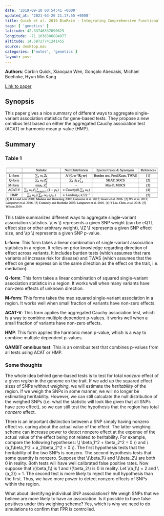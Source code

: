 ```yaml
---
date: '2019-09-10 00:54:41 +0000'
updated_at: '2021-03-20 21:17:55 +0000'
title: Quick et al. 2019 BioRxiv - Integrating Comprehensive Functional Annotations to Boost Power and Accuracy in Gene-Based Association Analysis
tags: [ 'genetics' ]
latitude: 42.33746337890625
longitude: -71.1036306804977
altitude: 14.58727741241455
source: desktop.mac
categories: ['notes', 'genetics']
layout: post
---
```


**Authors**: Corbin Quick, Xiaoquan Wen, Gonçalo Abecasis, Michael Boehnke, Hyun Min Kang

[Link to paper](https://www.biorxiv.org/content/10.1101/732404v2.full)

## Synopsis

This paper gives a nice summary of different ways to aggregate single-variant association statistics for gene-based tests. They propose a new omnibus test based on either the aggregated Cauchy association test (ACAT) or harmonic mean p-value (HMP).

## Summary

### Table 1
![16dc72fa-5e6e-478f-bd2c-c6d3eabcb757.png](/assets/16dc72fa-5e6e-478f-bd2c-c6d3eabcb757.png)

This table summarizes different ways to aggregate single-variant association statistics. \\( w \\) represents a given SNP weight (can be eQTL effect size or other arbitrary weight), \\(Z \\) represents a given SNP effect size, and \\(p \\) represents a given SNP p-value.

**L-form**: This form takes a linear combination of single-variant association statistics in a region. It relies on prior knowledge regarding direction of effect across variants. It includes burden tests (which assumes that rare variants all increase risk for disease) and TWAS (which assumes that the effect on gene expression is the same direction as the effect on the trait, i.e. mediation).

**Q-form**: This form takes a linear combination of squared single-variant association statistics in a region. It works well when many variants have non-zero effects of unknown direction.

**M-form**: This forms takes the max squared single-variant association in a region. It works well when small fraction of variants have non-zero effects.

**ACAT-V**: This form applies the aggregated Cauchy association test, which is a way to combine multiple dependent p-values. It works well when a small fraction of variants have non-zero effects.

**HMP**: This form applies the harmonic mean p-value, which is a way to combine multiple dependent p-values.

**GAMBIT omnibus test**: This is an omnibus test that combines p-values from all tests using ACAT or HMP.

### Some thoughts

The whole idea behind gene-based tests is to test for total _nonzero_ effect of a given _region_ in the genome on the trait. If we add up the squared effect sizes of SNPs _without weighing_, we will estimate the _heritability_ of the region. If we weigh the SNPs in some manner, we will no longer be estimating heritability. However, we can still calculate the null distribution of the weighed SNPs (i.e. what the statistic will look like given that all SNPs have zero effect), so we can still test the hypothesis that the region has total _nonzero_ effect.

There is an important distinction between a SNP simply having nonzero effect vs. caring about the actual value of the effect. The latter weighing scheme can increase power to detect nonzero effect at the expense of the actual value of the effect being not related to heritability. For example, compare the following hypotheses: \\( \beta_1^2 + \beta_2^2 = 0 \\) and \\(a_1\beta_1^2 + a_2\beta_2^2 = 0 \\). The first hypothesis tests that the heritability of the two SNPs is nonzero. The second hypothesis tests that some quantity is nonzero. Suppose that \\(\beta_1\\) and \\(\beta_2\\) are both 0 in reality. Both tests will have well calibrated false positive rates. Now suppose that \\(\beta_1\\) is 1 and \\(\beta_2\\) is 0 in reality. Let \\(a_1\\) = 2 and \\(a_2\\) = 1. The second test is more likely to reject the null hypothesis than the first. Thus, we have more power to detect nonzero effects of SNPs within the region.

What about identifying individual SNP associations? We weigh SNPs that we believe are more likely to have an association. Is it possible to have false positives under this weighing scheme? Yes, which is why we need to do simulations to confirm that FPR is controlled.
